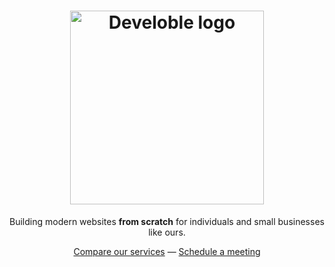 <h1 align="center">
<img width="310" alt="Develoble logo" src="https://github.com/develoble/.github/assets/9094115/8744cde6-5197-47b1-b1c1-157a8abf6d42">
</h1>
<p align="center">
Building modern websites <strong>from scratch</strong> for individuals and small businesses like ours.
<p>
<div align="center">
  <a href="https://develoble.com">Compare our services</a> —
  <a href="https://develoble.com">Schedule a meeting</a>
</div>
